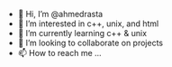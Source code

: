 - 👋 Hi, I’m @ahmedrasta
- 👀 I’m interested in c++, unix, and html
- 🌱 I’m currently learning c++ & unix
- 💞️ I’m looking to collaborate on projects
- 📫 How to reach me ...

<!---
ahmedrasta/ahmedrasta is a ✨ special ✨ repository because its `README.md` (this file) appears on your GitHub profile.
You can click the Preview link to take a look at your changes.
--->
